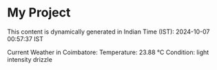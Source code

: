 # My Project

This content is dynamically generated in Indian Time (IST): 2024-10-07 00:57:37 IST


Current Weather in Coimbatore:
Temperature: 23.88 °C
Condition: light intensity drizzle
